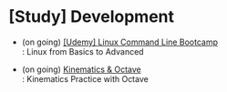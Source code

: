 # [Study] Development
- (on going) [[Udemy] Linux Command Line Bootcamp](https://github.com/EunByu1/Other_Studies/tree/main/Linux) <br>
  : Linux from Basics to Advanced

- (on going) [Kinematics & Octave](https://github.com/EunByu1/Other_Studies/tree/main/Octave) <br>
  : Kinematics Practice with Octave
